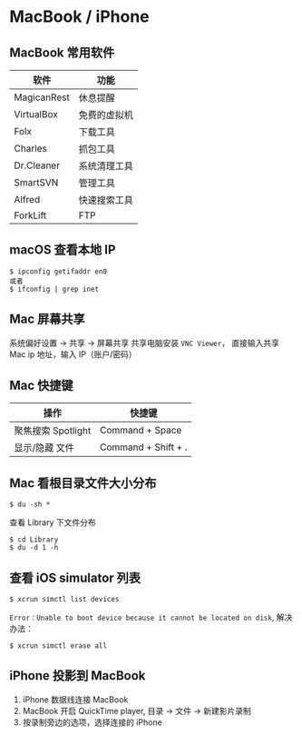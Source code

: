 # MacBook / iPhone 

## MacBook 常用软件

| 软件         | 功能         |
| ------------ | ------------ |
| MagicanRest  | 休息提醒     |
| VirtualBox   | 免费的虚拟机 |
| Folx         | 下载工具     |
| Charles      | 抓包工具     |
| Dr.Cleaner   | 系统清理工具 |
| SmartSVN     | 管理工具     |
| Alfred       | 快速搜索工具 |
| ForkLift     | FTP        |

## macOS 查看本地 IP

```
$ ipconfig getifaddr en0
或者
$ ifconfig | grep inet
```

## Mac 屏幕共享

系统偏好设置 -> 共享 -> 屏幕共享
共享电脑安装 `VNC Viewer`， 直接输入共享 Mac ip 地址，输入 IP（账户/密码）

## Mac 快捷键

| 操作               | 快捷键              |
| ------------------ | ------------------- |
| 聚焦搜索 Spotlight | Command + Space     |
| 显示/隐藏 文件     | Command + Shift + . |

## Mac 看根目录文件大小分布

```
$ du -sh *
```

查看 Library 下文件分布

```
$ cd Library
$ du -d 1 -h
```

## 查看 iOS simulator 列表

```
$ xcrun simctl list devices
```

`Error：Unable to boot device because it cannot be located on disk`, 解决办法：

```
$ xcrun simctl erase all
```

## iPhone 投影到 MacBook

1. iPhone 数据线连接 MacBook
2. MacBook 开启 QuickTime player, 目录 -> 文件 -> 新建影片录制
3. 按录制旁边的选项，选择连接的 iPhone